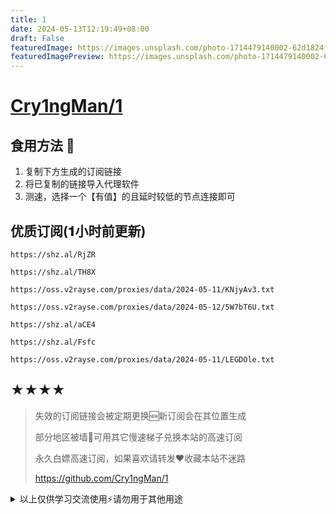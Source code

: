 ```yaml
---
title: 1
date: 2024-05-13T12:19:49+08:00
draft: False
featuredImage: https://images.unsplash.com/photo-1714479140002-62d1824fffb5?ixid=M3w0NjAwMjJ8MHwxfHJhbmRvbXx8fHx8fHx8fDE3MTU1NzM4MjJ8&ixlib=rb-4.0.3
featuredImagePreview: https://images.unsplash.com/photo-1714479140002-62d1824fffb5?ixid=M3w0NjAwMjJ8MHwxfHJhbmRvbXx8fHx8fHx8fDE3MTU1NzM4MjJ8&ixlib=rb-4.0.3
---
```


# [Cry1ngMan/1](https://github.com/Cry1ngMan/1)

## 食用方法 🍖
1. 复制下方生成的订阅链接
2. 将已复制的链接导入代理软件
3. 测速，选择一个【有值】的且延时较低的节点连接即可

## 优质订阅(𝟏小时前更新)
```
https://shz.al/RjZR
```
```
https://shz.al/TH8X
```
```
https://oss.v2rayse.com/proxies/data/2024-05-11/KNjyAv3.txt
```
```
https://oss.v2rayse.com/proxies/data/2024-05-12/5W7bT6U.txt
```
```
https://shz.al/aCE4
```
```
https://shz.al/Fsfc
```
```
https://oss.v2rayse.com/proxies/data/2024-05-11/LEGDOle.txt
```

## ★★★★
> 失效的订阅链接会被定期更换🆕新订阅会在其位置生成
> 
> 部分地区被墙🚫可用其它慢速梯子兑换本站的高速订阅
>
> 永久白嫖高速订阅，如果喜欢请转发❤️收藏本站不迷路
>
> https://github.com/Cry1ngMan/1

<details>
<summary>以上仅供学习交流使用⚡️请勿用于其他用途</summary>

[![Stargazers over time](https://starchart.cc/Cry1ngMan/1.svg)](https://starchart.cc/Cry1ngMan/1)
[![GitHub stars](https://img.shields.io/github/stars/Cry1ngMan/1.svg?style=social&label=Stars)](https://github.com/Cry1ngMan/1/stargazers)
<img src="https://komarev.com/ghpvc/?username=Cry1ngMan&label=Views&color=0e75b6&style=flat" alt="访问量统计" />
</details>
